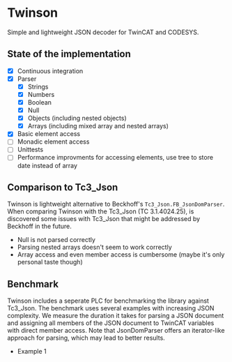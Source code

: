 # Twinson
Simple and lightweight JSON decoder for TwinCAT and CODESYS.

## State of the implementation

- [x] Continuous integration
- [x] Parser
  - [x] Strings
  - [x] Numbers
  - [x] Boolean
  - [x] Null
  - [x] Objects (including nested objects)
  - [x] Arrays (including mixed array and nested arrays)
- [x] Basic element access
- [ ] Monadic element access
- [ ] Unittests
- [ ] Performance improvments for accessing elements, use tree to store date instead of array

## Comparison to Tc3_Json

Twinson is lightweight alternative to Beckhoff's `Tc3_Json.FB_JsonDomParser`. When comparing Twinson with the Tc3_Json (TC 3.1.4024.25), is discovered some issues with Tc3_Json that might be addressed by Beckhoff in the future.

- Null is not parsed correctly
- Parsing nested arrays doesn't seem to work correctly
- Array access and even member access is cumbersome (maybe it's only personal taste though)

## Benchmark

Twinson includes a seperate PLC for benchmarking the library against Tc3_Json. The benchmark uses several examples with increasing JSON complexity. We measure the duration it takes for parsing a JSON document and assigning all members of the JSON document to TwinCAT variables with direct member access. Note that JsonDomParser offers an iterator-like approach for parsing, which may lead to better results.


- Example 1


